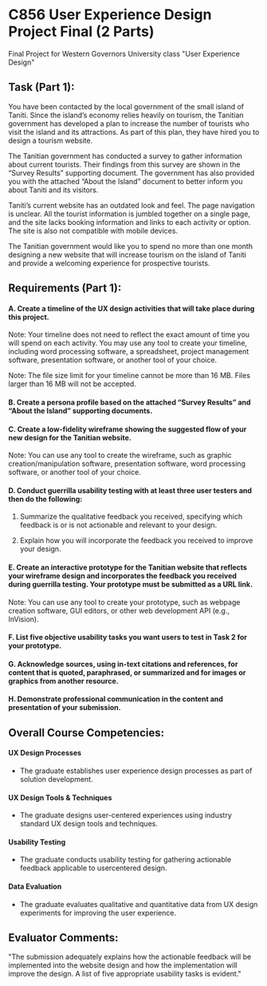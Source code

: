 # C856 User Experience Design Project Final (2 Parts)
Final Project for Western Governors University class "User Experience Design"

## Task (Part 1):

You have been contacted by the local government of the small island of Taniti. Since the island’s economy relies heavily on tourism, the Tanitian government has developed a plan to increase the number of tourists who visit the island and its attractions. As part of this plan, they have hired you to design a tourism website.

The Tanitian government has conducted a survey to gather information about current tourists. Their findings from this survey are shown in the “Survey Results” supporting document. The government has also provided you with the attached “About the Island” document to better inform you about Taniti and its visitors.

Taniti’s current website has an outdated look and feel. The page navigation is unclear. All the tourist information is jumbled together on a single page, and the site lacks booking information and links to each activity or option. The site is also not compatible with mobile devices.

The Tanitian government would like you to spend no more than one month designing a new website that will increase tourism on the island of Taniti and provide a welcoming experience for prospective tourists.
  
## Requirements (Part 1):

#### A.  Create a timeline of the UX design activities that will take place during this project.
 
Note: Your timeline does not need to reflect the exact amount of time you will spend on each activity. You may use any tool to create your timeline, including word processing software, a spreadsheet, project management software, presentation software, or another tool of your choice.
 
Note: The file size limit for your timeline cannot be more than 16 MB. Files larger than 16 MB will not be accepted.
 
#### B.  Create a persona profile based on the attached “Survey Results” and “About the Island” supporting documents.
 
#### C.  Create a low-fidelity wireframe showing the suggested flow of your new design for the Tanitian website.
 
Note: You can use any tool to create the wireframe, such as graphic creation/manipulation software, presentation software, word processing software, or another tool of your choice.

#### D.  Conduct guerrilla usability testing with at least three user testers and then do the following:

1.  Summarize the qualitative feedback you received, specifying which feedback is or is not actionable and relevant to your design.

2.  Explain how you will incorporate the feedback you received to improve your design.

#### E.  Create an interactive prototype for the Tanitian website that reflects your wireframe design and incorporates the feedback you received during guerrilla testing. Your prototype must be submitted as a URL link.
 
Note: You can use any tool to create your prototype, such as webpage creation software, GUI editors, or other web development API (e.g., InVision).
 
#### F.  List five objective usability tasks you want users to test in Task 2 for your prototype.

#### G.  Acknowledge sources, using in-text citations and references, for content that is quoted, paraphrased, or summarized and for images or graphics from another resource.
 
#### H.  Demonstrate professional communication in the content and presentation of your submission.

## Overall Course Competencies:

#### UX Design Processes

* The graduate establishes user experience design processes as part of solution development.

#### UX Design Tools & Techniques

* The graduate designs user-centered experiences using industry standard UX design tools and
techniques.

#### Usability Testing

* The graduate conducts usability testing for gathering actionable feedback applicable to usercentered design.

#### Data Evaluation

* The graduate evaluates qualitative and quantitative data from UX design experiments for improving the user experience.

## Evaluator Comments:

"The submission adequately explains how the actionable feedback will be implemented into the website design and how the implementation will improve the design. A list of five appropriate usability tasks is evident."

